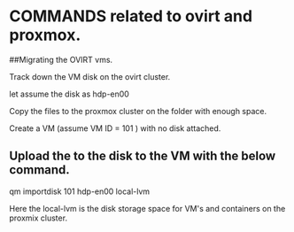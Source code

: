 # COMMANDS related to ovirt and proxmox.

##Migrating the OVIRT vms.

Track down the VM disk on the ovirt cluster.

let assume the disk as hdp-en00
 
Copy the files to the proxmox cluster on the folder with enough space.

Create a VM (assume VM ID = 101 ) with no disk attached.

## Upload the to the disk to the VM with the below command. 

qm importdisk 101 hdp-en00 local-lvm

Here the local-lvm is the disk storage space for VM's and containers on the proxmix cluster.

